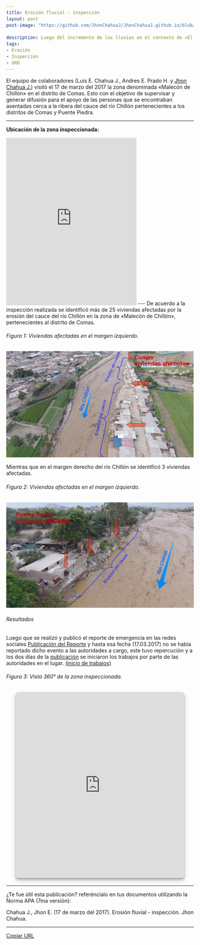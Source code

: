 ```yaml
---
title: Erosión fluvial - inspección
layout: post
post-image: "https://github.com/JhonChahuaJ/JhonChahuaJ.github.io/blob/master/_data/01-3.jpg?raw=true"

description: Luego del incremento de las lluvias en el contexto de «El Niño Costero» (2017) aumentó el caudal del río Chillón generando un proceso de erosión fluvial.
tags:
- Erosión
- Inspección
- GRD
---
```


El equipo de colaboradores (Luis E. Chahua J., Andres E. Prado H. y [Jhon Chahua J.](https://www.facebook.com/jhon.chahua.902)) visitó el 17 de marzo del 2017 la zona denominada «Malecón de Chillón» en el distrito de Comas. Esto con el objetivo de supervisar y generar difusión para el apoyo de las personas que se encontraban asentadas cerca a la ribera del cauce del río Chillón pertenecientes a los distritos de Comas y Puente Piedra.

---
**Ubicación de la zona inspeccionada:**
<iframe src="https://www.google.com/maps/embed?pb=!1m18!1m12!1m3!1d845.1174312236391!2d-77.06401717084414!3d-11.90082168719343!2m3!1f0!2f0!3f0!3m2!1i1024!2i768!4f13.1!3m3!1m2!1s0x0%3A0x0!2zMTHCsDU0JzAzLjAiUyA3N8KwMDMnNDguNSJX!5e1!3m2!1ses-419!2spe!4v1625435227345!5m2!1ses-419!2spe" width="350" height="450" style="border:0;" allowfullscreen="" loading="lazy"></iframe>
---
De acuerdo a la inspección realizada se identificó más de 25 viviendas afectadas por la erosión del cauce del río Chillón en la zona de «Malecón de Chillón», pertenecientes al distrito de Comas.

###### Figura 1: Viviendas afectadas en el margen izquierdo.
![Test Image](https://github.com/JhonChahuaJ/JhonChahuaJ.github.io/blob/master/_data/01-2.jpg?raw=true)

Mientras que en el margen derecho del río Chillón se identificó 3 viviendas afectadas.
###### Figura 2: Viviendas afectadas en el margen izquierdo.
![Test Image](https://github.com/JhonChahuaJ/JhonChahuaJ.github.io/blob/master/_data/01-1.jpg?raw=true)

###### Resultados
Luego que se realizó y publicó el reporte de emergencia en las redes sociales [Publicación del Reporte](https://www.facebook.com/jhonelvis.chahuajanampa/posts/1264831936945461) y hasta esa fecha (17.03.2017) no se había reportado dicho evento a las autoridades a cargo, este tuvo repercución y a los dos días de la [publicación](https://www.facebook.com/jhonelvis.chahuajanampa/posts/1264831936945461) se iniciaron los trabajos por parte de las autoridades en el lugar. [(inicio de trabajos)](https://www.facebook.com/andrespradohuerta.eu/posts/348813412186863)

###### Figura 3: Vista 360° de la zona inspeccionada.
<iframe width="90%" height="500px" allowFullScreen="true" allow="accelerometer; magnetometer; gyroscope" style="display:block; margin:20px auto; border:0 none; max-width:880px;border-radius:8px; box-shadow: 0 1px 1px rgba(0,0,0,0.11),0 2px 2px rgba(0,0,0,0.11),0 4px 4px rgba(0,0,0,0.11),0 6px 8px rgba(0,0,0,0.11),0 8px 16px rgba(0,0,0,0.11);" src="https://panoraven.com/es/embed/4eg9PqfsEV"></iframe>


---
¿Te fue útil esta publicación? referéncialo en tus documentos utilizando la Norma APA (7ma versión):

Chahua J., Jhon E. (17 de marzo del 2017). Erosión fluvial - inspección. Jhon Chahua. 

---
<a href="javascript:getlink();">Copiar URL</a>
<script>//<![CDATA[
    function getlink() {
    var aux = document.createElement("input");
    aux.setAttribute("value",window.location.href);
    document.body.appendChild(aux);
    aux.select();
    document.execCommand("copy");
    document.body.removeChild(aux);}
//]]></script>